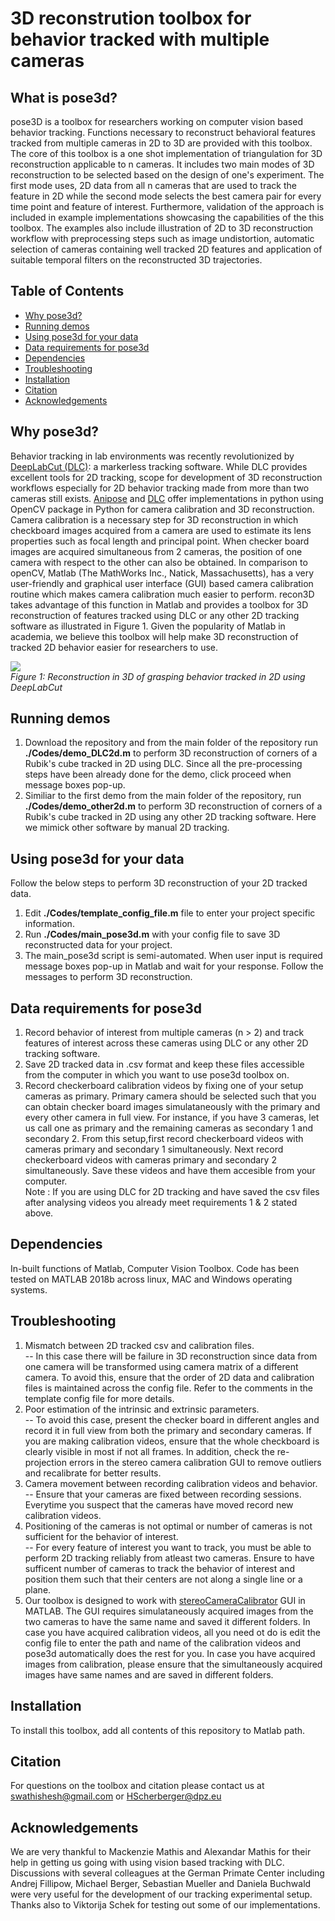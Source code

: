 # 3D reconstrution toolbox for behavior tracked with multiple cameras 

## What is pose3d?
pose3D is a toolbox for researchers working on computer vision based behavior tracking. Functions necessary to reconstruct behavioral features tracked from multiple cameras in 2D to 3D are provided with this toolbox. The core of this toolbox is a one shot implementation of triangulation for 3D reconstruction applicable to n cameras. It includes two main modes of 3D reconstruction to be selected based on the design of one's experiment.  The first mode uses, 2D data from all n cameras that are used to track the feature in 2D while the second mode selects the best camera pair for every time point and feature of interest. Furthermore, validation of the approach is included in example implementations showcasing the capabilities of the this toolbox. The examples also include illustration of 2D to 3D reconstruction workflow with preprocessing steps such as image undistortion, automatic selection of cameras containing well tracked 2D features and application of suitable temporal filters on the reconstructed 3D trajectories.

## Table of Contents
  * [Why pose3d?](#Why-pose3d)
  * [Running demos](#Running-demos)
  * [Using pose3d for your data](#Using-pose3d-for-your-data)
  * [Data requirements for pose3d](#Data-requirements-for-pose3d)
  * [Dependencies](#dependencies)
  * [Troubleshooting](#Troubleshooting)
  * [Installation](#installation)
  * [Citation](#citation)
  * [Acknowledgements](#acknowledgements)

## Why pose3d?
Behavior tracking in lab environments was recently revolutionized by [DeepLabCut (DLC)](https://github.com/AlexEMG/DeepLabCut): a markerless tracking software.
While DLC provides excellent tools for 2D tracking, scope for development of 3D reconstruction workflows especially for 2D behavior tracking made from more than two cameras still exists. [Anipose](https://github.com/lambdaloop/anipose) and [DLC](https://www.nature.com/articles/s41596-019-0176-0) offer implementations in python using OpenCV package in Python for camera calibration and 3D reconstruction. Camera calibration is a necessary step for 3D reconstruction in which checkboard images acquired from a camera are used to estimate its lens properties such as focal length and principal point. When checker board images are acquired simultaneous from 2 cameras, the position of one camera with respect to the other can also be obtained. In comparison to openCV, Matlab (The MathWorks Inc., Natick, Massachusetts), has a very user-friendly and graphical user interface (GUI) based camera calibration routine which makes camera calibration much easier to perform. recon3D takes advantage of this function in Matlab and provides a toolbox for 3D reconstruction of features tracked using DLC or any other 2D tracking software as illustrated in Figure 1. Given the popularity of Matlab in academia, we believe this toolbox will help make 3D reconstruction of tracked 2D behavior easier for researchers to use.<br/>

![](ExampleGrasping_2Dto3D_whitebg.gif)<br/>
*Figure 1: Reconstruction in 3D of grasping behavior tracked in 2D using DeepLabCut*


## Running demos
1) Download the repository and from the main folder of the repository run **./Codes/demo_DLC2d.m** to perform 3D reconstruction of corners of a Rubik's cube tracked in 2D using DLC. Since all the pre-processing steps have been already done for the demo, click proceed when message boxes pop-up.
2) Similiar to the first demo from the main folder of the repository, run **./Codes/demo_other2d.m** to perform 3D reconstruction of corners of a Rubik's cube tracked in 2D using any other 2D tracking software. Here we mimick other software by manual 2D tracking.<br/>

## Using pose3d for your data
Follow the below steps to perform 3D reconstruction of your 2D tracked data. <br/>
1) Edit **./Codes/template_config_file.m** file to enter your project specific information. <br/>
2) Run **./Codes/main_pose3d.m** with your config file to save 3D reconstructed data for your project. <br/>
3) The main_pose3d script is semi-automated. When user input is required message boxes pop-up in Matlab and wait for your response. Follow the messages to perform 3D reconstruction. <br/>

## Data requirements for pose3d
1) Record behavior of interest from multiple cameras (n > 2) and track features of interest across these cameras using DLC or any other 2D tracking software. <br/>
2) Save 2D tracked data in .csv format and keep these files accessible from the computer in which you want to use pose3d toolbox on. <br/>
3) Record checkerboard calibration videos by fixing one of your setup cameras as primary. Primary camera should be selected such that you can obtain checker board images simulataneously with the primary and every other camera in full view. For instance, if you have 3 cameras, let us call one as primary and the remaining cameras as secondary 1 and secondary 2. From this setup,first record checkerboard videos with cameras primary and secondary 1 simultaneously. Next record checkerboard videos with cameras primary and secondary 2 simultaneously. Save these videos and have them accesible from your computer. <br/>
Note : If you are using DLC for 2D tracking and have saved the csv files after analysing videos you already meet requirements 1 & 2 stated above.

## Dependencies 
In-built functions of Matlab, Computer Vision Toolbox. Code has been tested on MATLAB 2018b across linux, MAC and Windows operating systems.<br/>

## Troubleshooting 
1) Mismatch between 2D tracked csv and calibration files. <br/>
-- In this case there will be failure in 3D reconstruction since data from one camera will be transformed using camera matrix of a different camera.  To avoid this, ensure that the order of 2D data and calibration files is maintained across the config file. Refer to the comments in the template config file for more details.<br/>
2) Poor estimation of the intrinsic and extrinsic parameters.<br/>
-- To avoid this case, present the checker board in different angles and record it in full view from both the primary and secondary cameras. If you are making calibration videos, ensure that the whole checkboard is clearly visible in most if not all frames. In addition, check the re-projection errors in the stereo camera calibration GUI to remove outliers and recalibrate for better results. <br/>
3) Camera movement between recording calibration videos and behavior. <br/>
-- Ensure that your cameras are fixed between recording sessions. Everytime you suspect that the cameras have moved record new calibration videos. <br/>
4) Positioning of the cameras is not optimal or number of cameras is not sufficient for the behavior of interest. <br/>
-- For every feature of interest you want to track, you must be able to perform 2D tracking reliably from atleast two cameras. Ensure to have sufficent number of cameras to track the behavior of interest and position them such that their centers are not along a single line or a plane. <br/>
5) Our toolbox is designed to work with [stereoCameraCalibrator](https://www.mathworks.com/help/vision/ug/stereo-camera-calibrator-app.html) GUI in MATLAB. The GUI requires simulataneously acquired images from the two cameras to have the same name and saved it different folders. In case you have acquired calibration videos, all you need ot do is edit the config file to enter the path and name of the calibration videos and pose3d automatically does the rest for you. In case you have acquired images from calibration, please ensure that the simultaneously acquired images have same names and are saved in different folders. <br/>


## Installation
To install this toolbox, add all contents of this repository to Matlab path. 

## Citation
For questions on the toolbox and citation please contact us at swathishesh@gmail.com or HScherberger@dpz.eu

## Acknowledgements
We are very thankful to Mackenzie Mathis and Alexandar Mathis for their help in getting us going with using vision based tracking with DLC. Discussions with several colleagues at the German Primate Center including Andrej Fillipow, Michael Berger, Sebastian Mueller and Daniela Buchwald were very useful for the development of our tracking experimental setup. Thanks also to Viktorija Schek for testing out some of our implementations. 

